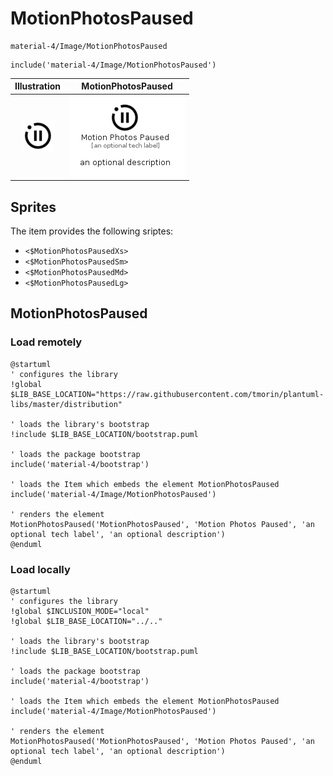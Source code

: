 # MotionPhotosPaused


```text
material-4/Image/MotionPhotosPaused
```

```text
include('material-4/Image/MotionPhotosPaused')
```



| Illustration | MotionPhotosPaused |
| :---: | :---: |
| ![illustration for Illustration](../../material-4/Image/MotionPhotosPaused.png) | ![illustration for MotionPhotosPaused](../../material-4/Image/MotionPhotosPaused.Local.png) |



## Sprites
The item provides the following sriptes:

- `<$MotionPhotosPausedXs>`
- `<$MotionPhotosPausedSm>`
- `<$MotionPhotosPausedMd>`
- `<$MotionPhotosPausedLg>`





## MotionPhotosPaused

### Load remotely
```plantuml
@startuml
' configures the library
!global $LIB_BASE_LOCATION="https://raw.githubusercontent.com/tmorin/plantuml-libs/master/distribution"

' loads the library's bootstrap
!include $LIB_BASE_LOCATION/bootstrap.puml

' loads the package bootstrap
include('material-4/bootstrap')

' loads the Item which embeds the element MotionPhotosPaused
include('material-4/Image/MotionPhotosPaused')

' renders the element
MotionPhotosPaused('MotionPhotosPaused', 'Motion Photos Paused', 'an optional tech label', 'an optional description')
@enduml
```

### Load locally
```plantuml
@startuml
' configures the library
!global $INCLUSION_MODE="local"
!global $LIB_BASE_LOCATION="../.."

' loads the library's bootstrap
!include $LIB_BASE_LOCATION/bootstrap.puml

' loads the package bootstrap
include('material-4/bootstrap')

' loads the Item which embeds the element MotionPhotosPaused
include('material-4/Image/MotionPhotosPaused')

' renders the element
MotionPhotosPaused('MotionPhotosPaused', 'Motion Photos Paused', 'an optional tech label', 'an optional description')
@enduml
```

